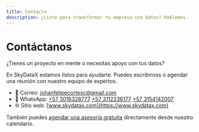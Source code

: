 ```yaml
---
title: Contacto
description: ¿Listo para transformar tu empresa con datos? Hablemos.
---
```


# Contáctanos

¿Tienes un proyecto en mente o necesitas apoyo con tus datos?

En SkyDataX estamos listos para ayudarte. Puedes escribirnos o agendar una reunión con nuestro equipo de expertos.

- 📧 Correo: johanfelipecortesc@gmail.com
- 📱 WhatsApp: [+57 3016328777](https://wa.me/573016328777) [+57 3112236177](https://wa.me/573112236177) [+57 3154142007](https://wa.me/573154142007)
- 🌐 Sitio web: [www.skydatax.com](https://www.skydatax.com)

También puedes [agendar una asesoría gratuita](https://calendly.com/skydatax/30min) directamente desde nuestro calendario.


